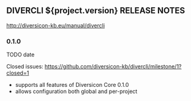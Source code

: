 
DIVERCLI ${project.version} RELEASE NOTES
-----------------------------------

http://diversicon-kb.eu/manual/divercli  


### 0.1.0

TODO date  

Closed issues: https://github.com/diversicon-kb/divercli/milestone/1?closed=1

- supports all features of Diversicon Core 0.1.0
- allows configuration both global and per-project


